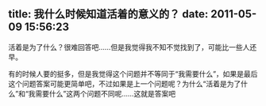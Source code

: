 title: 我什么时候知道活着的意义的？
date: 2011-05-09 15:56:23
---

活着是为了什么？很难回答吧……但是我觉得我不知不觉找到了，可能比一些人还早。

有的时候人要的挺多，但是我觉得这个问题并不等同于“我需要什么”，如果是最后这个问题答案可能更简单吧，不过如果是上一个问题呢？为什么“活着是为了什么”和“我需要什么”这两个问题不同呢……这就是答案吧